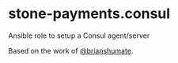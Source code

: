 stone-payments.consul
============

Ansible role to setup a Consul agent/server

Based on the work of  [@brianshumate](https://github.com/brianshumate).
